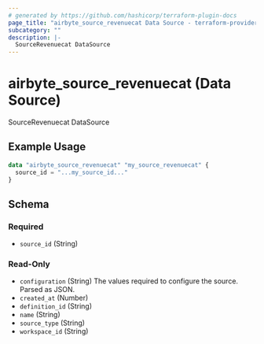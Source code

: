 ```yaml
---
# generated by https://github.com/hashicorp/terraform-plugin-docs
page_title: "airbyte_source_revenuecat Data Source - terraform-provider-airbyte"
subcategory: ""
description: |-
  SourceRevenuecat DataSource
---
```


# airbyte_source_revenuecat (Data Source)

SourceRevenuecat DataSource

## Example Usage

```terraform
data "airbyte_source_revenuecat" "my_source_revenuecat" {
  source_id = "...my_source_id..."
}
```

<!-- schema generated by tfplugindocs -->
## Schema

### Required

- `source_id` (String)

### Read-Only

- `configuration` (String) The values required to configure the source. Parsed as JSON.
- `created_at` (Number)
- `definition_id` (String)
- `name` (String)
- `source_type` (String)
- `workspace_id` (String)
